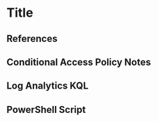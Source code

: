 # Title
## References

## Conditional Access Policy Notes

## Log Analytics KQL

## PowerShell Script
